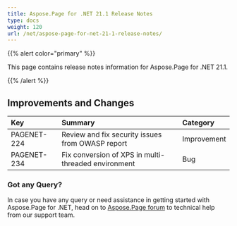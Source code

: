 ```yaml
---
title: Aspose.Page for .NET 21.1 Release Notes
type: docs
weight: 120
url: /net/aspose-page-for-net-21-1-release-notes/
---
```


{{% alert color="primary" %}}

This page contains release notes information for Aspose.Page for .NET 21.1.

{{% /alert %}}
## **Improvements and Changes**

|**Key**|**Summary**|**Category**|
| :- | :- | :- |
|PAGENET-224|Review and fix security issues from OWASP report|Improvement|
|PAGENET-234|Fix conversion of XPS in multi-threaded environment|Bug|
### **Got any Query?**
In case you have any query or need assistance in getting started with Aspose.Page for .NET, head on to [Aspose.Page forum](https://forum.aspose.com/c/page) to technical help from our support team.
